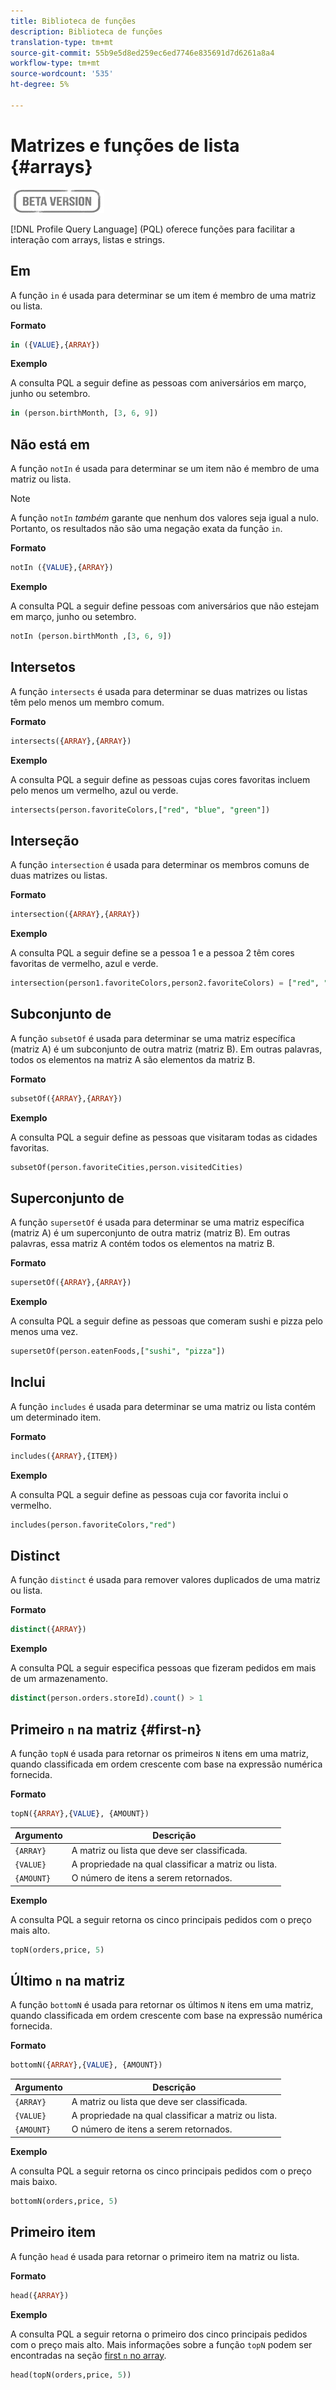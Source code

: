 ```yaml
---
title: Biblioteca de funções
description: Biblioteca de funções
translation-type: tm+mt
source-git-commit: 55b9e5d8ed259ec6ed7746e835691d7d6261a8a4
workflow-type: tm+mt
source-wordcount: '535'
ht-degree: 5%

---
```


# Matrizes e funções de lista {#arrays}

![](../../assets/do-not-localize/badge.png)

[!DNL Profile Query Language] (PQL) oferece funções para facilitar a interação com arrays, listas e strings.

## Em

A função `in` é usada para determinar se um item é membro de uma matriz ou lista.

**Formato**

```sql
in ({VALUE},{ARRAY})
```

**Exemplo**

A consulta PQL a seguir define as pessoas com aniversários em março, junho ou setembro.

```sql
in (person.birthMonth, [3, 6, 9])
```

## Não está em

A função `notIn` é usada para determinar se um item não é membro de uma matriz ou lista.

>[!NOTE]
>
>A função `notIn` *também* garante que nenhum dos valores seja igual a nulo. Portanto, os resultados não são uma negação exata da função `in`.

**Formato**

```sql
notIn ({VALUE},{ARRAY})
```

**Exemplo**

A consulta PQL a seguir define pessoas com aniversários que não estejam em março, junho ou setembro.

```sql
notIn (person.birthMonth ,[3, 6, 9])
```

## Intersetos

A função `intersects` é usada para determinar se duas matrizes ou listas têm pelo menos um membro comum.

**Formato**

```sql
intersects({ARRAY},{ARRAY})
```

**Exemplo**

A consulta PQL a seguir define as pessoas cujas cores favoritas incluem pelo menos um vermelho, azul ou verde.

```sql
intersects(person.favoriteColors,["red", "blue", "green"])
```

## Interseção

A função `intersection` é usada para determinar os membros comuns de duas matrizes ou listas.

**Formato**

```sql
intersection({ARRAY},{ARRAY})
```

**Exemplo**

A consulta PQL a seguir define se a pessoa 1 e a pessoa 2 têm cores favoritas de vermelho, azul e verde.

```sql
intersection(person1.favoriteColors,person2.favoriteColors) = ["red", "blue", "green"]
```

## Subconjunto de

A função `subsetOf` é usada para determinar se uma matriz específica (matriz A) é um subconjunto de outra matriz (matriz B). Em outras palavras, todos os elementos na matriz A são elementos da matriz B.

**Formato**

```sql
subsetOf({ARRAY},{ARRAY})
```

**Exemplo**

A consulta PQL a seguir define as pessoas que visitaram todas as cidades favoritas.

```sql
subsetOf(person.favoriteCities,person.visitedCities)
```

## Superconjunto de

A função `supersetOf` é usada para determinar se uma matriz específica (matriz A) é um superconjunto de outra matriz (matriz B). Em outras palavras, essa matriz A contém todos os elementos na matriz B.

**Formato**

```sql
supersetOf({ARRAY},{ARRAY})
```

**Exemplo**

A consulta PQL a seguir define as pessoas que comeram sushi e pizza pelo menos uma vez.

```sql
supersetOf(person.eatenFoods,["sushi", "pizza"])
```

## Inclui

A função `includes` é usada para determinar se uma matriz ou lista contém um determinado item.

**Formato**

```sql
includes({ARRAY},{ITEM})
```

**Exemplo**

A consulta PQL a seguir define as pessoas cuja cor favorita inclui o vermelho.

```sql
includes(person.favoriteColors,"red")
```

## Distinct

A função `distinct` é usada para remover valores duplicados de uma matriz ou lista.

**Formato**

```sql
distinct({ARRAY})
```

**Exemplo**

A consulta PQL a seguir especifica pessoas que fizeram pedidos em mais de um armazenamento.

```sql
distinct(person.orders.storeId).count() > 1
```

## Primeiro `n` na matriz {#first-n}

A função `topN` é usada para retornar os primeiros `N` itens em uma matriz, quando classificada em ordem crescente com base na expressão numérica fornecida.

**Formato**

```sql
topN({ARRAY},{VALUE}, {AMOUNT})
```

| Argumento | Descrição |
| --------- | ----------- |
| `{ARRAY}` | A matriz ou lista que deve ser classificada. |
| `{VALUE}` | A propriedade na qual classificar a matriz ou lista. |
| `{AMOUNT}` | O número de itens a serem retornados. |

**Exemplo**

A consulta PQL a seguir retorna os cinco principais pedidos com o preço mais alto.

```sql
topN(orders,price, 5)
```

## Último `n` na matriz

A função `bottomN` é usada para retornar os últimos `N` itens em uma matriz, quando classificada em ordem crescente com base na expressão numérica fornecida.

**Formato**

```sql
bottomN({ARRAY},{VALUE}, {AMOUNT})
```

| Argumento | Descrição |
| --------- | ----------- | 
| `{ARRAY}` | A matriz ou lista que deve ser classificada. |
| `{VALUE}` | A propriedade na qual classificar a matriz ou lista. |
| `{AMOUNT}` | O número de itens a serem retornados. |

**Exemplo**

A consulta PQL a seguir retorna os cinco principais pedidos com o preço mais baixo.

```sql
bottomN(orders,price, 5)
```

## Primeiro item

A função `head` é usada para retornar o primeiro item na matriz ou lista.

**Formato**

```sql
head({ARRAY})
```

**Exemplo**

A consulta PQL a seguir retorna o primeiro dos cinco principais pedidos com o preço mais alto. Mais informações sobre a função `topN` podem ser encontradas na seção [first `n` no array](#first-n).

```sql
head(topN(orders,price, 5))
```
